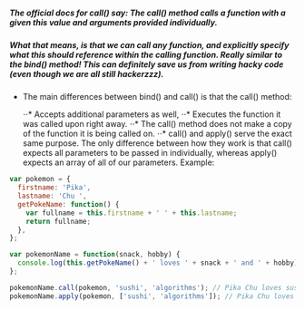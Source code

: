 ##### The official docs for call() say: The call() method calls a function with a given this value and arguments provided individually.

##### What that means, is that we can call any function, and explicitly specify what this should reference within the calling function. Really similar to the bind() method! This can definitely save us from writing hacky code (even though we are all still hackerzzz).

- The main differences between bind() and call() is that the call() method:

  ⋅⋅* Accepts additional parameters as well,
  ⋅⋅* Executes the function it was called upon right away.
  ⋅⋅* The call() method does not make a copy of the function it is being called on.
  ⋅⋅* call() and apply() serve the exact same purpose. The only difference between how they work is that call() expects all parameters to be passed in individually, whereas apply() expects an array of all of our parameters. Example:

```javascript
var pokemon = {
  firstname: 'Pika',
  lastname: 'Chu ',
  getPokeName: function() {
    var fullname = this.firstname + ' ' + this.lastname;
    return fullname;
  },
};

var pokemonName = function(snack, hobby) {
  console.log(this.getPokeName() + ' loves ' + snack + ' and ' + hobby);
};

pokemonName.call(pokemon, 'sushi', 'algorithms'); // Pika Chu loves sushi and algorithms
pokemonName.apply(pokemon, ['sushi', 'algorithms']); // Pika Chu loves sushi and algorithms
```

